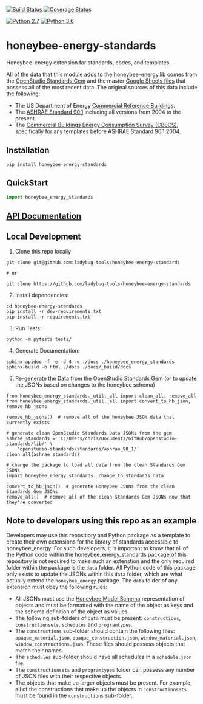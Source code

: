 [![Build Status](https://travis-ci.org/ladybug-tools/honeybee-energy-standards.svg?branch=master)](https://travis-ci.org/ladybug-tools/honeybee-energy-standards)
[![Coverage Status](https://coveralls.io/repos/github/ladybug-tools/honeybee-energy-standards/badge.svg?branch=master)](https://coveralls.io/github/ladybug-tools/honeybee-energy-standards)

[![Python 2.7](https://img.shields.io/badge/python-2.7-green.svg)](https://www.python.org/downloads/release/python-270/) [![Python 3.6](https://img.shields.io/badge/python-3.6-blue.svg)](https://www.python.org/downloads/release/python-360/)

# honeybee-energy-standards

Honeybee-energy extension for standards, codes, and templates.

All of the data that this module adds to the [honeybee-energy](https://github.com/ladybug-tools/honeybee-energy).lib comes from the
[OpenStudio Standards Gem](https://github.com/NREL/openstudio-standards) and the master
[Google Sheets files](https://drive.google.com/drive/folders/1x7yEU4jnKw-gskLBih8IopStwl0KAMEi)
that possess all of the most recent data. The original sources of this data include the following:

* The US Department of Energy [Commercial Reference Buildings](https://www.energy.gov/eere/buildings/commercial-reference-buildings).
* The [ASHRAE Standard 90.1](https://www.ashrae.org/technical-resources/bookstore/standard-90-1) including all versions from 2004 to the present.
* The [Commercial Buildings Energy Consumption Survey (CBECS)](https://www.eia.gov/consumption/commercial/), specifically for any templates before ASHRAE Standard 90.1 2004.

## Installation
```console
pip install honeybee-energy-standards
```

## QuickStart
```python
import honeybee_energy_standards

```

## [API Documentation](http://ladybug-tools.github.io/honeybee-energy-standards/docs)

## Local Development
1. Clone this repo locally
```
git clone git@github.com:ladybug-tools/honeybee-energy-standards

# or

git clone https://github.com/ladybug-tools/honeybee-energy-standards
```
2. Install dependencies:
```
cd honeybee-energy-standards
pip install -r dev-requirements.txt
pip install -r requirements.txt
```

3. Run Tests:
```
python -m pytests tests/
```

4. Generate Documentation:
```
sphinx-apidoc -f -e -d 4 -o ./docs ./honeybee_energy_standards
sphinx-build -b html ./docs ./docs/_build/docs
```

5. Re-generate the Data from the [OpenStudio Standards Gem](https://github.com/NREL/openstudio-standards)
(or to update the JSONs based on changes to the honeybee schema)
```
from honeybee_energy_standards._util._all import clean_all, remove_all
from honeybee_energy_standards._util._all import convert_to_hb_json, remove_hb_jsons

remove_hb_jsons()  # remove all of the honeybee JSON data that currently exists

# generate clean OpenStudio Standards Data JSONs from the gem
ashrae_standards = 'C:/Users/chris/Documents/GitHub/openstudio-standards/lib/' \
    'openstudio-standards/standards/ashrae_90_1/'
clean_all(ashrae_standards)

# change the package to load all data from the clean Standards Gem JSONs
import honeybee_energy_standards._change_to_standards_data

convert_to_hb_json()  # generate Honeybee JSONs from the clean Standards Gem JSONs
remove_all()  # remove all of the clean Standards Gem JSONs now that they're converted
```


## Note to developers using this repo as an example
Developers may use this repositiory and Python package as a template to create their
own extensions for the library of standards accessible to honeybee_energy. For such
developers, it is important to know that all of the Python code within the honeybee_energy_standards
package of this repository is not required to make such an extenstion and the only
required folder within the package is the `data` folder. All Python code of this package
only exists to update the JSONs within this `data` folder, which are what actually
extend the `honeybee_energy` package. The `data` folder of any extension must obey
the following rules:

* All JSONs must use the [Honeybee Model Schema](https://www.ladybug.tools/honeybee-schema/model.html)
    representation of objects and must be formatted with the name of the object as keys
    and the schema definition of the object as values.
* The following sub-folders of `data` must be present: `constructions`, `constructionsets`,
    `schedules` and `programtypes`.
* The `constructions` sub-folder should contain the following files: `opaque_material.json`,
    `opaque_construction.json`, `window_material.json`, `window_constructions.json`.
    These files should possess objects that match their names.
* The `schedules` sub-folder should have all schedules in a `schedule.json` file.
* The `constructionsets` and `programtypes` folder can possess any number of JSON
    files with their respective objects.
* The objects that make up larger objects must be present. For example, all of the
    constructions that make up the objects in `constructionsets` must be found in the
    `constructions` sub-folder.
